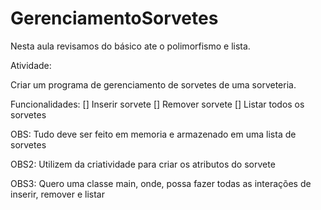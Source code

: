 # GerenciamentoSorvetes
Nesta aula revisamos do básico ate o polimorfismo e lista.

Atividade:

Criar um programa de gerenciamento de sorvetes de uma sorveteria.

Funcionalidades:
[] Inserir sorvete
[] Remover sorvete
[] Listar todos os sorvetes

OBS: Tudo deve ser feito em memoria e armazenado em uma lista de sorvetes

OBS2: Utilizem da criatividade para criar os atributos do sorvete

OBS3: Quero uma classe main, onde, possa fazer todas as interações de inserir, remover e listar

